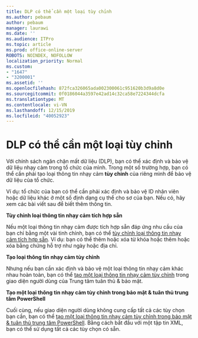 ```yaml
---
title: DLP có thể cần một loại tùy chỉnh
ms.author: pebaum
author: pebaum
manager: laurawi
ms.date: ''
ms.audience: ITPro
ms.topic: article
ms.prod: office-online-server
ROBOTS: NOINDEX, NOFOLLOW
localization_priority: Normal
ms.custom:
- "1647"
- "3200001"
ms.assetid: ''
ms.openlocfilehash: 872fca326065ada002300061c951620b3d9a8d0e
ms.sourcegitcommit: 0f0186044a3597e42ad14c32ca58e7224344dcfa
ms.translationtype: MT
ms.contentlocale: vi-VN
ms.lasthandoff: 12/15/2019
ms.locfileid: "40052923"
---
```

# <a name="dlp-might-need-a-custom-type"></a>DLP có thể cần một loại tùy chỉnh

Với chính sách ngăn chặn mất dữ liệu (DLP), bạn có thể xác định và bảo vệ dữ liệu nhạy cảm trong tổ chức của mình. Trong một số trường hợp, bạn có thể cần phải tạo loại thông tin nhạy cảm **tùy chỉnh** của riêng mình để bảo vệ dữ liệu của tổ chức.

Ví dụ: tổ chức của bạn có thể cần phải xác định và bảo vệ ID nhân viên hoặc dữ liệu khác ở một số định dạng cụ thể cho sơ của bạn. Nếu có, hãy xem các bài viết sau để biết thêm thông tin.
  
 **Tùy chỉnh loại thông tin nhạy cảm tích hợp sẵn**
  
Nếu một loại thông tin nhạy cảm được tích hợp sẵn đáp ứng nhu cầu của bạn chỉ bằng một vài tinh chỉnh, bạn có thể [tùy chỉnh loại thông tin nhạy cảm tích hợp sẵn](https://docs.microsoft.com/office365/securitycompliance/customize-a-built-in-sensitive-information-type). Ví dụ: bạn có thể thêm hoặc xóa từ khóa hoặc thêm hoặc xóa bằng chứng hỗ trợ như ngày hoặc địa chỉ.
  
 **Tạo loại thông tin nhạy cảm tùy chỉnh**
  
Nhưng nếu bạn cần xác định và bảo vệ một loại thông tin nhạy cảm khác nhau hoàn toàn, bạn có thể [tạo một loại thông tin nhạy cảm tùy chỉnh](https://docs.microsoft.com/office365/securitycompliance/create-a-custom-sensitive-information-type) trong giao diện người dùng của Trung tâm tuân thủ & bảo mật.
  
**Tạo một loại thông tin nhạy cảm tùy chỉnh trong bảo mật & tuân thủ trung tâm PowerShell**

Cuối cùng, nếu giao diện người dùng không cung cấp tất cả các tùy chọn bạn cần, bạn có thể [tạo một loại thông tin nhạy cảm tùy chỉnh trong bảo mật & tuân thủ trung tâm PowerShell](https://docs.microsoft.com/office365/securitycompliance/create-a-custom-sensitive-information-type-in-scc-powershell). Bằng cách bắt đầu với một tập tin XML, bạn có thể sử dụng tất cả các tùy chọn có sẵn.
